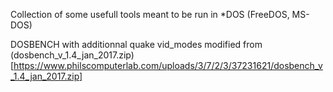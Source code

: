 Collection of some usefull tools meant to be run in *DOS (FreeDOS, MS-DOS)


DOSBENCH with additionnal quake vid_modes
modified from (dosbench_v_1.4_jan_2017.zip)[https://www.philscomputerlab.com/uploads/3/7/2/3/37231621/dosbench_v_1.4_jan_2017.zip]
